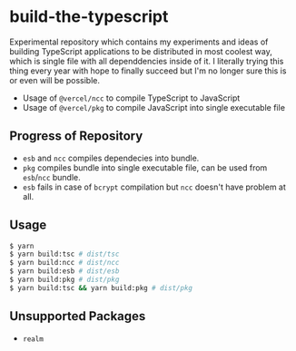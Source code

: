 # build-the-typescript

Experimental repository which contains my experiments and ideas of building TypeScript applications to be distributed in most coolest way, which is single file with all dependdencies inside of it. I literally trying this thing every year with hope to finally succeed but I'm no longer sure this is or even will be possible.

- Usage of `@vercel/ncc` to compile TypeScript to JavaScript
- Usage of `@vercel/pkg` to compile JavaScript into single executable file

## Progress of Repository
- `esb` and `ncc` compiles dependecies into bundle.
- `pkg` compiles bundle into single executable file, can be used from `esb`/`ncc` bundle.
- `esb` fails in case of `bcrypt` compilation but `ncc` doesn't have problem at all.


## Usage

```bash
$ yarn
$ yarn build:tsc # dist/tsc
$ yarn build:ncc # dist/ncc
$ yarn build:esb # dist/esb
$ yarn build:pkg # dist/pkg
$ yarn build:tsc && yarn build:pkg # dist/pkg
```

## Unsupported Packages

- `realm`